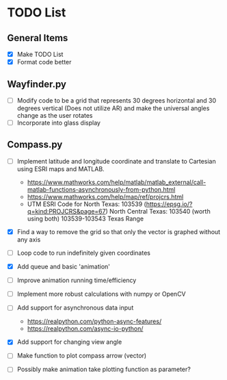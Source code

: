 # TODO List

## General Items
- [x] Make TODO List
- [x] Format code better

## Wayfinder.py
- [ ] Modify code to be a grid that represents 30 degrees horizontal and 30 degrees vertical (Does not utilize AR) and make the universal angles change as the user rotates
- [ ] Incorporate into glass display

## Compass.py

- [ ] Implement latitude and longitude coordinate and translate to Cartesian using ESRI maps and MATLAB.
    * https://www.mathworks.com/help/matlab/matlab_external/call-matlab-functions-asynchronously-from-python.html
    * https://www.mathworks.com/help/map/ref/projcrs.html
    * UTM ESRI Code for North Texas: 103539 (https://epsg.io/?q=kind:PROJCRS&page=67) North Central Texas: 103540 (worth using both) 103539-103543 Texas Range


- [x] Find a way to remove the grid so that only the vector is graphed without any axis
- [ ] Loop code to run indefinitely given coordinates
- [x] Add queue and basic 'animation'
- [ ] Improve animation running time/efficiency
- [ ] Implement more robust calculations with numpy or OpenCV
- [ ] Add support for asynchronous data input
    * https://realpython.com/python-async-features/
    * https://realpython.com/async-io-python/
- [x] Add support for changing view angle
- [ ] Make function to plot compass arrow (vector)
- [ ] Possibly make animation take plotting function as parameter?
